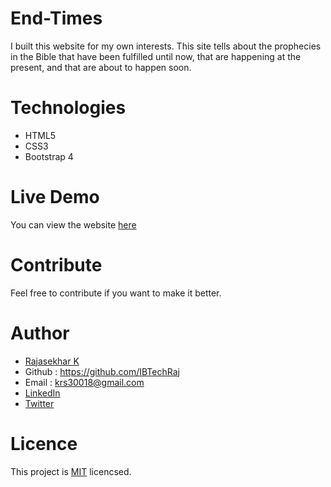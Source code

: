 # End-Times

I built this website for my own interests. This site tells about the prophecies in the Bible that have been fulfilled until now, that are happening at the present, and that are about to happen soon.

# Technologies

- HTML5
- CSS3
- Bootstrap 4

# Live Demo
You can view the website [here](http://theendtimes.in/)

# Contribute
Feel free to contribute if you want to make it better.

# Author
* [Rajasekhar K ](https://ibtechraj.github.io/RajPortfolio/)
* Github : https://github.com/IBTechRaj
* Email : krs30018@gmail.com
* [LinkedIn](https://www.linkedin.com/in/rajkatakamsetty/)
* [Twitter](https://twitter.com/IBTechRaj) 

# Licence
This project is [MIT]() licencsed.
